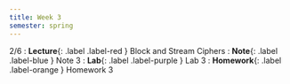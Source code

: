 ```yaml
---
title: Week 3
semester: spring
---
```


2/6
: **Lecture**{: .label .label-red } Block and Stream Ciphers
: **Note**{: .label .label-blue } Note 3
: **Lab**{: .label .label-purple } Lab 3
: **Homework**{: .label .label-orange } Homework 3
